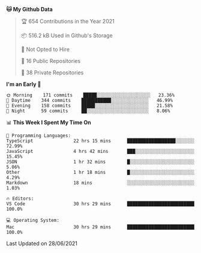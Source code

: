 <!--START_SECTION:waka-->
**🐱 My Github Data** 

> 🏆 654 Contributions in the Year 2021
 > 
> 📦 516.2 kB Used in Github's Storage 
 > 
> 🚫 Not Opted to Hire
 > 
> 📜 16 Public Repositories 
 > 
> 🔑 38 Private Repositories  
 > 
**I'm an Early 🐤** 

```text
🌞 Morning    171 commits    █████░░░░░░░░░░░░░░░░░░░░   23.36% 
🌆 Daytime    344 commits    ███████████░░░░░░░░░░░░░░   46.99% 
🌃 Evening    158 commits    █████░░░░░░░░░░░░░░░░░░░░   21.58% 
🌙 Night      59 commits     ██░░░░░░░░░░░░░░░░░░░░░░░   8.06%

```


📊 **This Week I Spent My Time On** 

```text
💬 Programming Languages: 
TypeScript               22 hrs 15 mins      ██████████████████░░░░░░░   72.99% 
JavaScript               4 hrs 42 mins       ███░░░░░░░░░░░░░░░░░░░░░░   15.45% 
JSON                     1 hr 32 mins        █░░░░░░░░░░░░░░░░░░░░░░░░   5.06% 
Other                    1 hr 18 mins        █░░░░░░░░░░░░░░░░░░░░░░░░   4.29% 
Markdown                 18 mins             ░░░░░░░░░░░░░░░░░░░░░░░░░   1.03%

🔥 Editors: 
VS Code                  30 hrs 29 mins      █████████████████████████   100.0%

💻 Operating System: 
Mac                      30 hrs 29 mins      █████████████████████████   100.0%

```


 Last Updated on 28/06/2021
<!--END_SECTION:waka-->

